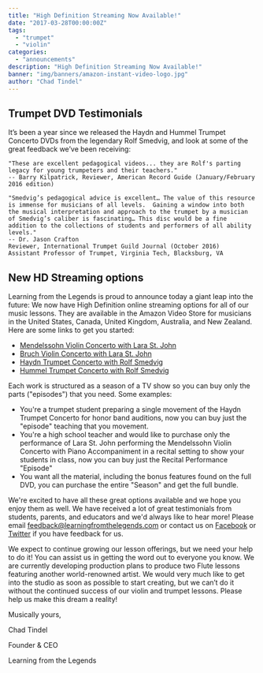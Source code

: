 ```yaml
---
title: "High Definition Streaming Now Available!"
date: "2017-03-28T00:00:00Z"
tags:
  - "trumpet"
  - "violin"
categories:
  - "announcements"
description: "High Definition Streaming Now Available!"
banner: "img/banners/amazon-instant-video-logo.jpg"
author: "Chad Tindel"
---
```


## Trumpet DVD Testimonials
It’s been a year since we released the Haydn and Hummel Trumpet Concerto DVDs from the legendary Rolf Smedvig, and look at some of the great feedback we’ve been receiving:

```
"These are excellent pedagogical videos... they are Rolf's parting legacy for young trumpeters and their teachers."
-- Barry Kilpatrick, Reviewer, American Record Guide (January/February 2016 edition)
```

```
"Smedvig’s pedagogical advice is excellent… The value of this resource is immense for musicians of all levels.  Gaining a window into both the musical interpretation and approach to the trumpet by a musician of Smedvig’s caliber is fascinating… This disc would be a fine addition to the collections of students and performers of all ability levels."
-- Dr. Jason Crafton
Reviewer, International Trumpet Guild Journal (October 2016)
Assistant Professor of Trumpet, Virginia Tech, Blacksburg, VA
```

## New HD Streaming options
Learning from the Legends is proud to announce today a giant leap
into the future: We now have High Definition online streaming options
for all of our music lessons.  They are available in the Amazon Video
Store for musicians in the United States, Canada, United Kingdom,
Australia, and New Zealand.  Here are some links to get you started:

* [Mendelssohn Violin Concerto with Lara St. John](http://a.co/9dgbM8s)
* [Bruch Violin Concerto with Lara St. John](http://a.co/5XC6e5e)
* [Haydn Trumpet Concerto with Rolf Smedvig](http://a.co/1vEq1yU)
* [Hummel Trumpet Concerto with Rolf Smedvig](http://a.co/1JQlnAV)

Each work is structured as a season of a TV show so you can buy only the parts ("episodes") that you need.  Some examples:

* You're a trumpet student preparing a single movement of the Haydn Trumpet Concerto for honor band auditions, now you can buy just the "episode" teaching that you movement.
* You're a high school teacher and would like to purchase only the performance of Lara St. John performing the Mendelssohn Violin Concerto with Piano Accompaniment in a recital setting to show your students in class, now you can buy just the Recital Performance "Episode"
* You want all the material, including the bonus features found on the full DVD, you can purchase the entire "Season" and get the full bundle.

We're excited to have all these great options available and we hope you
enjoy them as well.  We have received a lot of great testimonials from
students, parents, and educators and we'd always like to hear more!  Please
email [feedback@learningfromthelegends.com](mailto:feedback@learningfromthelegends.com) or contact us on [Facebook](https://www.facebook.com/LFTLegends) or [Twitter](https://twitter.com/LFTLegends)
if you have feedback for us.

We expect to continue growing our lesson offerings, but we need your help to do it!
You can assist us in getting the word out to everyone you know. We are currently
developing production plans to produce two Flute lessons featuring another
world-renowned artist.  We would very much like to get into the studio
as soon as possible to start creating, but we can’t do it without the continued
success of our violin and trumpet lessons.  Please help us make this dream a reality!

Musically yours,

Chad Tindel

Founder & CEO

Learning from the Legends
